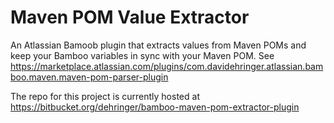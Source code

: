 # Maven POM Value Extractor

An Atlassian Bamoob plugin that extracts values from Maven POMs and keep your Bamboo variables in sync with your Maven POM. See  https://marketplace.atlassian.com/plugins/com.davidehringer.atlassian.bamboo.maven.maven-pom-parser-plugin

The repo for this project is currently hosted at https://bitbucket.org/dehringer/bamboo-maven-pom-extractor-plugin
